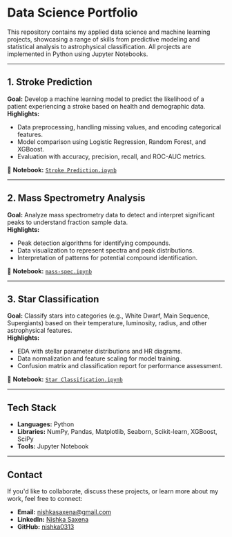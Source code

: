 # Data Science Portfolio

This repository contains my applied data science and machine learning projects, showcasing a range of skills from predictive modeling and statistical analysis to astrophysical classification. 
All projects are implemented in Python using Jupyter Notebooks.

---

## 1. Stroke Prediction
**Goal:** Develop a machine learning model to predict the likelihood of a patient experiencing a stroke based on health and demographic data.  
**Highlights:**
- Data preprocessing, handling missing values, and encoding categorical features.
- Model comparison using Logistic Regression, Random Forest, and XGBoost.
- Evaluation with accuracy, precision, recall, and ROC-AUC metrics.

📂 **Notebook:** [`Stroke Prediction.ipynb`](Stroke%20Prediction-1.ipynb)

---

## 2. Mass Spectrometry Analysis
**Goal:** Analyze mass spectrometry data to detect and interpret significant peaks to understand fraction sample data.  
**Highlights:**
- Peak detection algorithms for identifying compounds.
- Data visualization to represent spectra and peak distributions.
- Interpretation of patterns for potential compound identification.

📂 **Notebook:** [`mass-spec.ipynb`](mass-spec-1.ipynb)

---

## 3. Star Classification
**Goal:** Classify stars into categories (e.g., White Dwarf, Main Sequence, Supergiants) based on their temperature, luminosity, radius, and other astrophysical features.  
**Highlights:**
- EDA with stellar parameter distributions and HR diagrams.
- Data normalization and feature scaling for model training.
- Confusion matrix and classification report for performance assessment.

📂 **Notebook:** [`Star Classification.ipynb`](Star%20Classification.ipynb)

---

## Tech Stack
- **Languages:** Python
- **Libraries:** NumPy, Pandas, Matplotlib, Seaborn, Scikit-learn, XGBoost, SciPy
- **Tools:** Jupyter Notebook

---

## Contact
If you'd like to collaborate, discuss these projects, or learn more about my work, feel free to connect:

- **Email:** nishkasaxena@gmail.com
- **LinkedIn:** [Nishka Saxena](https://linkedin.com/in/nishka-saxena)
- **GitHub:** [nishka0313](https://github.com/nishka0313)  

